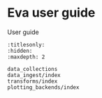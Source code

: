# Eva user guide

User guide


```{toctree}
:titlesonly:
:hidden:
:maxdepth: 2

data_collections
data_ingest/index
transforms/index
plotting_backends/index
```
